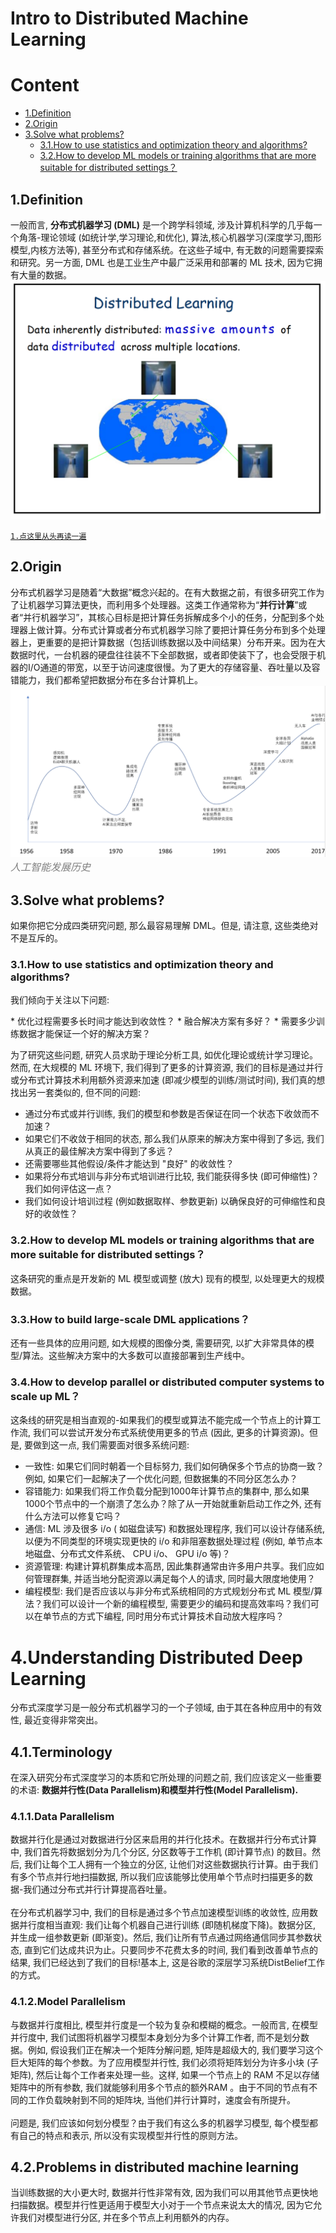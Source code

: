 # Intro to Distributed Machine Learning

# Content

- [1.Definition](#1.definition )
- [2.Origin](#2.origin)
- [3.Solve what problems?](#(3.)solve-what-problems?)
  - [3.1.How to use statistics and optimization theory and algorithms?](#3.1.how-to-use-statistics-and-optimization-theory-and-algorithms?)
  - [3.2.How to develop ML models or training algorithms that are more suitable for distributed settings？](#3.2.how-to-develop-ML-models-or-training-algorithms-that-are-more-suitable-for-distributed-settings？)


## 1.Definition
一般而言, **分布式机器学习 (DML)** 是一个跨学科领域, 涉及计算机科学的几乎每一个角落-理论领域 (如统计学,学习理论,和优化), 算法,核心机器学习(深度学习,图形模型,内核方法等), 甚至分布式和存储系统。在这些子域中, 有无数的问题需要探索和研究。另一方面, DML 也是工业生产中最广泛采用和部署的 ML 技术, 因为它拥有大量的数据。
![DML](https://raw.githubusercontent.com/Huangruopeng/distributed-ML/master/pictures/distributed%20learning.PNG)

<a href="#head">`1.点这里从头再读一遍`</a>
## 2.Origin
分布式机器学习是随着“大数据”概念兴起的。在有大数据之前，有很多研究工作为了让机器学习算法更快，而利用多个处理器。这类工作通常称为“**并行计算**”或者“并行机器学习”，其核心目标是把计算任务拆解成多个小的任务，分配到多个处理器上做计算。分布式计算或者分布式机器学习除了要把计算任务分布到多个处理器上，更重要的是把计算数据（包括训练数据以及中间结果）分布开来。因为在大数据时代，一台机器的硬盘往往装不下全部数据，或者即使装下了，也会受限于机器的I/O通道的带宽，以至于访问速度很慢。为了更大的存储容量、吞吐量以及容错能力，我们都希望把数据分布在多台计算机上。
![AI](https://raw.githubusercontent.com/Huangruopeng/distributed-ML/master/pictures/AI%20history.PNG)<font color=gray size=3>*人工智能发展历史*</font>

## 3.Solve what problems?
如果你把它分成四类研究问题, 那么最容易理解 DML。但是, 请注意, 这些类绝对不是互斥的。
### 3.1.How to use statistics and optimization theory and algorithms?
我们倾向于关注以下问题:

<a id="head"/>
* 优化过程需要多长时间才能达到收敛性？
* 融合解决方案有多好？
* 需要多少训练数据才能保证一个好的解决方案？
  
为了研究这些问题, 研究人员求助于理论分析工具, 如优化理论或统计学习理论。然而, 在大规模的 ML 环境下, 我们得到了更多的计算资源, 我们的目标是通过并行或分布式计算技术利用额外资源来加速 (即减少模型的训练/测试时间), 我们真的想找出另一套类似的, 但不同的问题:

* 通过分布式或并行训练, 我们的模型和参数是否保证在同一个状态下收敛而不加速？
* 如果它们不收敛于相同的状态, 那么我们从原来的解决方案中得到了多远, 我们从真正的最佳解决方案中得到了多远？
* 还需要哪些其他假设/条件才能达到 "良好" 的收敛性？
* 如果将分布式培训与非分布式培训进行比较, 我们能获得多快 (即可伸缩性)？我们如何评估这一点？
* 我们如何设计培训过程 (例如数据取样、参数更新) 以确保良好的可伸缩性和良好的收敛性？

### 3.2.How to develop ML models or training algorithms that are more suitable for distributed settings？
这条研究的重点是开发新的 ML 模型或调整 (放大) 现有的模型, 以处理更大的规模数据。

### 3.3.How to build large-scale DML applications？
还有一些具体的应用问题, 如大规模的图像分类, 需要研究, 以扩大非常具体的模型/算法。这些解决方案中的大多数可以直接部署到生产线中。

### 3.4.How to develop parallel or distributed computer systems to scale up ML？
这条线的研究是相当直观的-如果我们的模型或算法不能完成一个节点上的计算工作流, 我们可以尝试开发分布式系统使用更多的节点 (因此, 更多的计算资源)。但是, 要做到这一点, 我们需要面对很多系统问题:
* 一致性: 如果它们同时朝着一个目标努力, 我们如何确保多个节点的协商一致？例如, 如果它们一起解决了一个优化问题, 但数据集的不同分区怎么办？
* 容错能力: 如果我们将工作负载分配到1000年计算节点的集群中, 那么如果1000个节点中的一个崩溃了怎么办？除了从一开始就重新启动工作之外, 还有什么方法可以修复它吗？
* 通信: ML 涉及很多 i/o ( 如磁盘读写) 和数据处理程序, 我们可以设计存储系统, 以便为不同类型的环境实现更快的 i/o 和非阻塞数据处理过程 (例如, 单节点本地磁盘、分布式文件系统、 CPU i/o、 GPU i/o 等)？
* 资源管理: 构建计算机群集成本高昂, 因此集群通常由许多用户共享。我们应如何管理群集, 并适当地分配资源以满足每个人的请求, 同时最大限度地使用？
* 编程模型: 我们是否应该以与非分布式系统相同的方式规划分布式 ML 模型/算法？我们可以设计一个新的编程模型, 需要更少的编码和提高效率吗？我们可以在单节点的方式下编程, 同时用分布式计算技术自动放大程序吗？

# 4.Understanding Distributed Deep Learning
分布式深度学习是一般分布式机器学习的一个子领域, 由于其在各种应用中的有效性, 最近变得非常突出。
## 4.1.Terminology
在深入研究分布式深度学习的本质和它所处理的问题之前, 我们应该定义一些重要的术语: **数据并行性(Data Parallelism)和模型并行性(Model Parallelism).**

### 4.1.1.Data Parallelism
数据并行化是通过对数据进行分区来启用的并行化技术。在数据并行分布式计算中, 我们首先将数据划分为几个分区, 分区数等于工作机 (即计算节点) 的数目。然后, 我们让每个工人拥有一个独立的分区, 让他们对这些数据执行计算。由于我们有多个节点并行地扫描数据, 所以我们应该能够比使用单个节点时扫描更多的数据-我们通过分布式并行计算提高吞吐量。</br>
</br>
在分布式机器学习中, 我们的目标是通过多个节点加速模型训练的收敛性, 应用数据并行度相当直观: 我们让每个机器自己进行训练 (即随机梯度下降)。数据分区, 并生成一组参数更新 (即渐变)。然后, 我们让所有节点通过网络通信同步其参数状态, 直到它们达成共识为止。只要同步不花费太多的时间, 我们看到改善单节点的结果, 我们已经达到了我们的目标!基本上, 这是谷歌的深层学习系统DistBelief工作的方式。

### 4.1.2.Model Parallelism
与数据并行度相比, 模型并行度是一个较为复杂和模糊的概念。一般而言, 在模型并行度中, 我们试图将机器学习模型本身划分为多个计算工作者, 而不是划分数据。例如, 假设我们正在解决一个矩阵分解问题, 矩阵是超级大的, 我们要学习这个巨大矩阵的每个参数。为了应用模型并行性, 我们必须将矩阵划分为许多小块 (子矩阵), 然后让每个工作者来处理一些。这样, 如果一个节点上的 RAM 不足以存储矩阵中的所有参数, 我们就能够利用多个节点的额外RAM 。由于不同的节点有不同的工作负载映射到不同的矩阵块, 当他们并行计算时，速度会有所提升。</br>
</br>
问题是, 我们应该如何划分模型？由于我们有这么多的机器学习模型, 每个模型都有自己的特点和表示, 所以没有实现模型并行性的原则方法。

## 4.2.Problems in distributed machine learning
当训练数据的大小更大时, 数据并行性非常有效, 因为我们可以用其他节点更快地扫描数据。模型并行性更适用于模型大小对于一个节点来说太大的情况, 因为它允许我们对模型进行分区, 并在多个节点上利用额外的内存。</br></br>





